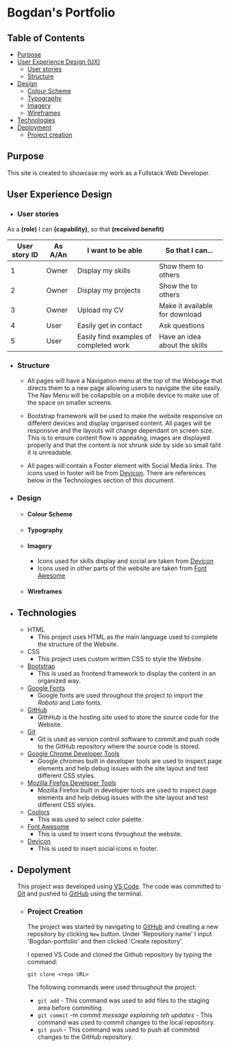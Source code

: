 # Bogdan's Portfolio
## Table of Contents
* [Purpose](#Purpose)
* [User Experience Design (UX)](#User-Experience-Design)
  * [User stories](#User-Stories)
  * [Structure](#Structure)
* [Design](#Design)
  * [Colour Scheme](#Colour-Scheme)
  * [Typography](#Typography)
  * [Imagery](#Imagery)
  * [Wireframes](#Wireframes)
* [Technologies](#Technologies)
* [Deployment](#Deployment)
    * [Project creation](#project-creation)


## Purpose
This site is created to showcase my work as a Fullstack Web Developer.

## User Experience Design

-    ### User stories

As a **(role)** I can **(capability)**, so that **(received benefit)**

| User story ID | As A/An  | I want to be able | So that I can...  |
|---------------|----------|-------------------|-------------------|
| 1 |   Owner   | Display my skills  | Show them to others  |
| 2 |   Owner   | Display my projects  | Show the to others  |
| 3 |   Owner   | Upload my CV  | Make it available for download  |
| 4 |   User    | Easily get in contact   | Ask questions  |
| 5 |   User    | Easily find examples of completed work | Have an idea about the skills |

-   ### Structure

    - All pages will have a Navigation menu at the top of the Webpage that directs them to a new page allowing users to navigate the site easily. The Nav Menu will be collapsible on a mobile device to make use of the space on smaller screens.<br>

    - Bootstrap framework will be used to make the website responsive on different devices and display organised content.
    All pages will be responsive and the layouts will change dependant on screen size. This is to ensure content flow is appealing, images are displayed properly and that the content is not shrunk side by side so small taht it is unreadable.<br>

    - All pages will contain a Footer element with Social Media links. The icons used in footer will be from [Devicon](https://devicon.dev). There are references below in the Technologies section of this document.<br>

-   ### Design
    -   #### Colour Scheme

    -   #### Typography

    -   #### Imagery
        - Icons used for skills display and social are taken from [Devicon](https://devicon.dev)
        - Icons used in other parts of the website are taken from [Font Awesome](https://fontawesome.com)

    -   #### Wireframes

-   ## Technologies
    * HTML
	    * This project uses HTML as the main language used to complete the structure of the Website.
    * CSS
        * This project uses custom written CSS to style the Website.
    * [Bootstrap](https://getbootstrap.com)
        * This is used as frontend framework to display the content in an organized way.
    * [Google Fonts](https://fonts.google.com/)
	    * Google fonts are used throughout the project to import the *Roboto* and *Lato* fonts.
    * [GitHub](https://github.com/)
	    * GithHub is the hosting site used to store the source code for the Website.
    * [Git](https://git-scm.com/)
	    * Git is used as version control software to commit and push code to the GitHub repository where the source code is stored.
    * [Google Chrome Developer Tools](https://developers.google.com/web/tools/chrome-devtools)
	    * Google chromes built in developer tools are used to inspect page elements and help debug issues with the site layout and test different CSS styles.
    * [Mozilla Firefox Developer Tools](https://firefox-dev.tools/)
	    * Mozilla Firefox built in developer tools are used to inspect page elements and help debug issues with the site layout and test different CSS styles.
    * [Coolors](https://coolors.co/)
        * This was used to select color palette.
    * [Font Awesome](https://fontawesome.com)
        * This is used to insert icons throughout the website.
    * [Devicon](https://devicon.dev)
        * This is used to insert social icons in footer.
-   ## Depolyment
    This project was developed using [VS Code](https://code.visualstudio.com/). The code was committed to [Git](https://git-scm.com) and pushed to [GitHub](https://github.com) using the terminal.

    -   ### Project Creation
        The project was started by navigating to [GitHub](https://github.com) and creating a new repository by clicking `New` button. Under 'Repository name' I input 'Bogdan-portfolio' and then clicked 'Create repository'.

        I opened VS Code and cloned the Github repository by typing the command: 
        ```
        git clone <repo URL>
        ```

        The following commands were used throughout the project:
        * `git add` - This command was used to add files to the staging area before commiting.
        * `git commit` -m *commit message explaining teh updates* - This command was used to commit changes to the local repository.
        * `git push` - This command was used to push all commited changes to the GitHub repository.
